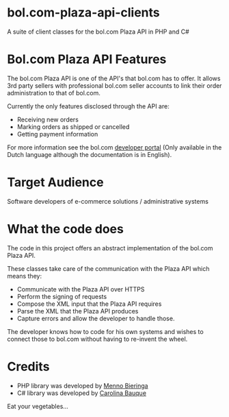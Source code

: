 bol.com-plaza-api-clients
=========================

A suite of client classes for the bol.com Plaza API in PHP and C#


Bol.com Plaza API Features
==========================
The bol.com Plaza API is one of the API's that bol.com has to offer. It allows 3rd party sellers with professional bol.com seller accounts to link their order administration to that of bol.com.

Currently the only features disclosed through the API are:
- Receiving new orders
- Marking orders as shipped or cancelled
- Getting payment information

For more information see the bol.com [developer portal](http://developers.bol.com/ "Developer Portal") (Only available in the Dutch language although the documentation is in English).

Target Audience
===============
Software developers of e-commerce solutions / administrative systems

What the code does
==================
The code in this project offers an abstract implementation of the bol.com Plaza API.

These classes take care of the communication with the Plaza API which means they:
- Communicate with the Plaza API over HTTPS
- Perform the signing of requests
- Compose the XML input that the Plaza API requires
- Parse the XML that the Plaza API produces
- Capture errors and allow the developer to handle those.

The developer knows how to code for his own systems and wishes to connect those to bol.com without having to re-invent the wheel.

Credits
=======
- PHP library was developed by [Menno Bieringa](http://www.appwards.nl/ "Appwards - Apps for web and mobile")
- C# library was developed by [Carolina Bauque](http://www.carobauque.com/)


Eat your vegetables...
